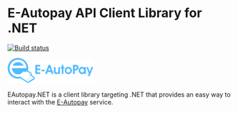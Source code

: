 # E-Autopay API Client Library for .NET

[![Build status](https://ci.appveyor.com/api/projects/status/a60j9gjal78heahf/branch/master?svg=true)](https://ci.appveyor.com/project/studenikin/eautopay-net/branch/master)

![logo](eautopay-logo.png)

EAutopay.NET is a client library targeting .NET that provides an easy
way to interact with the [E-Autopay](http://e-autopay.com) service.
